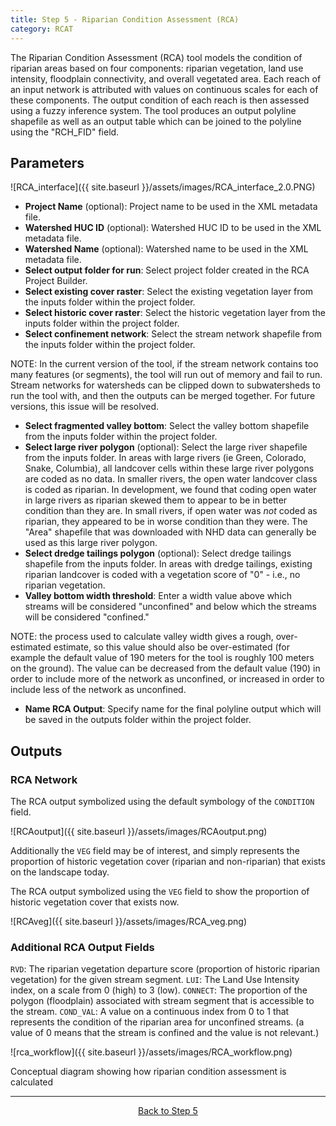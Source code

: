 ```yaml
---
title: Step 5 - Riparian Condition Assessment (RCA)
category: RCAT
---
```


The Riparian Condition Assessment (RCA) tool models the condition of riparian areas based on four components: riparian vegetation, land use intensity, floodplain connectivity, and overall vegetated area. Each reach of an input network is attributed with values on continuous scales for each of these components. The output condition of each reach is then assessed using a fuzzy inference system. The tool produces an output polyline shapefile as well as an output table which can be joined to the polyline using the "RCH_FID" field.

## Parameters

![RCA_interface]({{ site.baseurl }}/assets/images/RCA_interface_2.0.PNG)

- **Project Name** (optional): Project name to be used in the XML metadata file.
- **Watershed HUC ID** (optional): Watershed HUC ID to be used in the XML metadata file.
- **Watershed Name** (optional): Watershed name to be used in the XML metadata file.
- **Select output folder for run**: Select project folder created in the RCA Project Builder.
- **Select existing cover raster**: Select the existing vegetation layer from the inputs folder within the project folder.
- **Select historic cover raster**: Select the historic vegetation layer from the inputs folder within the project folder. 
- **Select confinement network**: Select the stream network shapefile from the inputs folder within the project folder.

NOTE: In the current version of the tool, if the stream network contains too many features (or segments), the tool will run out of memory and fail to run. Stream networks for watersheds can be clipped down to subwatersheds to run the tool with, and then the outputs can be merged together. For future versions, this issue will be resolved.

- **Select fragmented valley bottom**: Select the valley bottom shapefile from the inputs folder within the project folder.
- **Select large river polygon** (optional): Select the large river shapefile from the inputs folder. In areas with large rivers (ie Green, Colorado, Snake, Columbia), all landcover cells within these large river polygons are coded as no data. In smaller rivers, the open water landcover class is coded as riparian. In development, we found that coding open water in large rivers as riparian skewed them to appear to be in better condition than they are. In small rivers, if open water was *not* coded as riparian, they appeared to be in worse condition than they were. The "Area" shapefile that was downloaded with NHD data can generally be used as this large river polygon.
- **Select dredge tailings polygon** (optional): Select dredge tailings shapefile from the inputs folder. In areas with dredge tailings, existing riparian landcover is coded with a vegetation score of "0" - i.e., no riparian vegetation.
- **Valley bottom width threshold**: Enter a width value above which streams will be considered "unconfined" and below which the streams will be considered "confined." 

NOTE: the process used to calculate valley width gives a rough, over-estimated estimate, so this value should also be over-estimated (for example the default value of 190 meters for the tool is roughly 100 meters on the ground). The value can be decreased from the default value (190) in order to include more of the network as unconfined, or increased in order to include less of the network as unconfined.

- **Name RCA Output**: Specify name for the final polyline output which will be saved in the outputs folder within the project folder.

## Outputs

### RCA Network

The RCA output symbolized using the default symbology of the `CONDITION` field.

![RCAoutput]({{ site.baseurl }}/assets/images/RCAoutput.png)

Additionally the `VEG` field may be of interest, and simply represents the proportion of historic vegetation cover (riparian and non-riparian) that exists on the landscape today.

The RCA output symbolized using the `VEG` field to show the proportion of historic vegetation cover that exists now.

![RCAveg]({{ site.baseurl }}/assets/images/RCA_veg.png)

### Additional RCA Output Fields

`RVD`: The riparian vegetation departure score (proportion of historic riparian vegetation) for the given stream segment. `LUI`: The Land Use Intensity index, on a scale from 0 (high) to 3 (low). `CONNECT`: The proportion of the polygon (floodplain) associated with stream segment that is accessible to the stream. `COND_VAL`: A value on a continuous index from 0 to 1 that represents the condition of the riparian area for unconfined streams. (a value of 0 means that the stream is confined and the value is not relevant.)

![rca_workflow]({{ site.baseurl }}/assets/images/RCA_workflow.png)

Conceptual diagram showing how riparian condition assessment is calculated

--------------------------------
<div align="center">
	<a class="hollow button" href="{{ site.baseurl }}/Documentation/Version_2.0/RCAT/5-ConfinementTool"><i class="fa fa-arrow-circle-left"></i> Back to Step 5 </a>
</div>	
